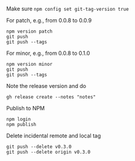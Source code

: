 Make sure `npm config set git-tag-version true` 

For patch, e.g., from 0.0.8 to 0.0.9
```shell
npm version patch
git push
git push --tags
```

For minor, e.g., from 0.0.8 to 0.1.0
```shell
npm version minor
git push
git push --tags
```

Note the release version and do 
```shell
gh release create --notes "notes"
```

Publish to NPM
```shell
npm login
npm publish
```

Delete incidental remote and local tag
```shell
git push --delete v0.3.0
git push --delete origin v0.3.0
```